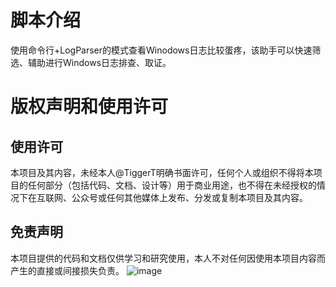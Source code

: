 # 脚本介绍
使用命令行+LogParser的模式查看Winodows日志比较蛋疼，该助手可以快速筛选、辅助进行Windows日志排查、取证。
# 版权声明和使用许可
## 使用许可
本项目及其内容，未经本人@TiggerT明确书面许可，任何个人或组织不得将本项目的任何部分（包括代码、文档、设计等）用于商业用途，也不得在未经授权的情况下在互联网、公众号或任何其他媒体上发布、分发或复制本项目及其内容。
## 免责声明
本项目提供的代码和文档仅供学习和研究使用，本人不对任何因使用本项目内容而产生的直接或间接损失负责。
![image](https://github.com/TiggerT/LogAnalysisAssistant/assets/84847715/d997c792-788f-4b2b-b47b-1756ed1a9bb4)

